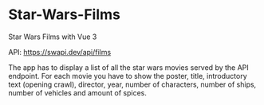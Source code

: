 # Star-Wars-Films

Star Wars Films with Vue 3

API: https://swapi.dev/api/films

The app has to display a list of all the star wars movies served by the API endpoint. For each movie you have to show the poster, title, introductory text (opening crawl), director, year, number of characters, number of ships, number of vehicles and amount of spices.
